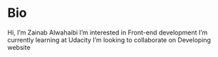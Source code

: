 # Bio
Hi, I’m Zainab Alwahaibi  I’m interested in Front-end development  I’m currently learning at Udacity I’m looking to collaborate on Developing website
